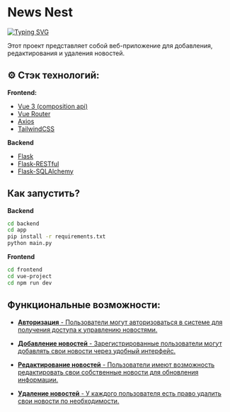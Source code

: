 # News Nest

[![Typing SVG](https://readme-typing-svg.herokuapp.com?color=%2336BCF7&lines=Student)](https://git.io/typing-svg)

Этот проект представляет собой веб-приложение для добавления, редактирования и удаления новостей.

## ⚙️ Стэк технологий:

**Frontend:**

- [Vue 3 (composition api)]()
- [Vue Router]()
- [Axios]()
- [TailwindCSS]()

**Backend**

- [Flask]()
- [Flask-RESTful]()
- [Flask-SQLAlchemy]()

## Как запустить?

**Backend**

```sh
cd backend
cd app
pip install -r requirements.txt
python main.py
```

**Frontend**

```sh
cd frontend
cd vue-project
cd npm run dev
```

## Функциональные возможности:

- [**Авторизация** - Пользователи могут авторизоваться в системе для получения доступа к управлению новостями.]()

- [**Добавление новостей** - Зарегистрированные пользователи могут добавлять свои новости через удобный интерфейс.]()

- [**Редактирование новостей** - Пользователи имеют возможность редактировать свои собственные новости для обновления информации.]()

- [**Удаление новостей** - У каждого пользователя есть право удалить свои новости по необходимости.]()
